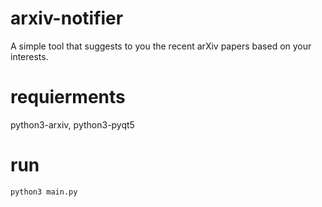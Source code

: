 # arxiv-notifier
A simple tool that suggests to you the recent arXiv papers based on your interests.

# requierments
python3-arxiv, python3-pyqt5

# run
```
python3 main.py
```
